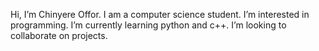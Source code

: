 Hi, I’m Chinyere Offor.
I am a computer science student.
I’m interested in programming.
I’m currently learning python and c++.
I’m looking to collaborate on projects.


<!---
chin2yere/chin2yere is a ✨ special ✨ repository because its `README.md` (this file) appears on your GitHub profile.
You can click the Preview link to take a look at your changes.
--->
